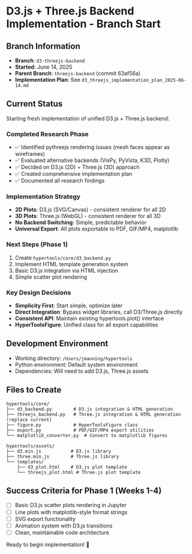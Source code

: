 # D3.js + Three.js Backend Implementation - Branch Start

## Branch Information
- **Branch**: `d3-threejs-backend`
- **Started**: June 14, 2025
- **Parent Branch**: `threejs-backend` (commit 63af56a)
- **Implementation Plan**: See `d3_threejs_implementation_plan_2025-06-14.md`

## Current Status
Starting fresh implementation of unified D3.js + Three.js backend:

### Completed Research Phase
- ✅ Identified pythreejs rendering issues (mesh faces appear as wireframes)
- ✅ Evaluated alternative backends (VisPy, PyVista, K3D, Plotly)
- ✅ Decided on D3.js (2D) + Three.js (3D) approach
- ✅ Created comprehensive implementation plan
- ✅ Documented all research findings

### Implementation Strategy
- **2D Plots**: D3.js (SVG/Canvas) - consistent renderer for all 2D
- **3D Plots**: Three.js (WebGL) - consistent renderer for all 3D  
- **No Backend Switching**: Simple, predictable behavior
- **Universal Export**: All plots exportable to PDF, GIF/MP4, matplotlib

### Next Steps (Phase 1)
1. Create `hypertools/core/d3_backend.py`
2. Implement HTML template generation system
3. Basic D3.js integration via HTML injection
4. Simple scatter plot rendering

### Key Design Decisions
- **Simplicity First**: Start simple, optimize later
- **Direct Integration**: Bypass widget libraries, call D3/Three.js directly
- **Consistent API**: Maintain existing hypertools.plot() interface
- **HyperToolsFigure**: Unified class for all export capabilities

## Development Environment
- Working directory: `/Users/jmanning/hypertools`
- Python environment: Default system environment
- Dependencies: Will need to add D3.js, Three.js assets

## Files to Create
```
hypertools/core/
├── d3_backend.py        # D3.js integration & HTML generation
├── threejs_backend.py   # Three.js integration & HTML generation (replace current)
├── figure.py            # HyperToolsFigure class
├── export.py            # PDF/GIF/MP4 export utilities
└── matplotlib_converter.py  # Convert to matplotlib figures

hypertools/assets/
├── d3.min.js           # D3.js library
├── three.min.js        # Three.js library
└── templates/
    ├── d3_plot.html    # D3.js plot template
    └── threejs_plot.html # Three.js plot template
```

## Success Criteria for Phase 1 (Weeks 1-4)
- [ ] Basic D3.js scatter plots rendering in Jupyter
- [ ] Line plots with matplotlib-style format strings
- [ ] SVG export functionality
- [ ] Animation system with D3.js transitions
- [ ] Clean, maintainable code architecture

Ready to begin implementation! 🚀